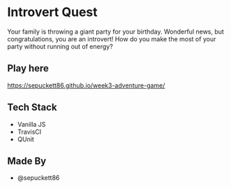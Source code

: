 # Introvert Quest

Your family is throwing a giant party for your birthday. Wonderful news, but congratulations, you are an introvert! How do you make the most of your party without running out of energy?

## Play here

https://sepuckett86.github.io/week3-adventure-game/

## Tech Stack

* Vanilla JS
* TravisCI
* QUnit

## Made By

* @sepuckett86
